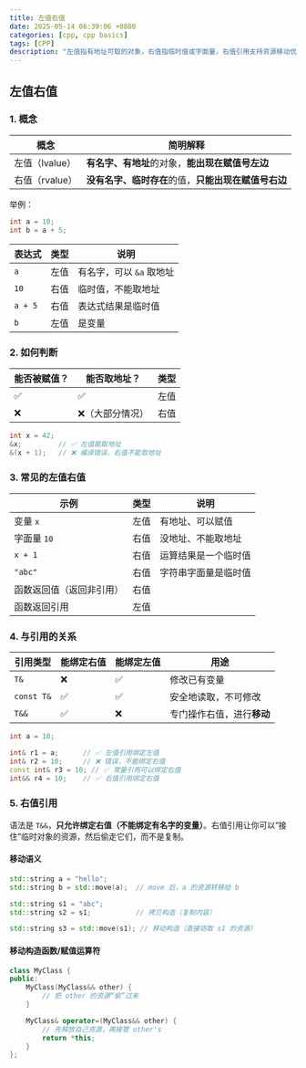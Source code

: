 ```yaml
---
title: 左值右值
date: 2025-05-14 06:39:06 +0800
categories: [cpp, cpp basics]
tags: [CPP]
description: "左值指有地址可取的对象，右值指临时值或字面量，右值引用支持资源移动优化。"
---
```

## 左值右值

### 1. 概念

| 概念           | 简明解释                                             |
| -------------- | ---------------------------------------------------- |
| 左值（lvalue） | **有名字、有地址**的对象，**能出现在赋值号左边**     |
| 右值（rvalue） | **没有名字、临时存在**的值，**只能出现在赋值号右边** |

举例：

```c++
int a = 10;
int b = a + 5;
```

| 表达式  | 类型 | 说明                     |
| ------- | ---- | ------------------------ |
| `a`     | 左值 | 有名字，可以 `&a` 取地址 |
| `10`    | 右值 | 临时值，不能取地址       |
| `a + 5` | 右值 | 表达式结果是临时值       |
| `b`     | 左值 | 是变量                   |

### 2. 如何判断

| 能否被赋值？ | 能否取地址？    | 类型 |
| ------------ | --------------- | ---- |
| ✅            | ✅               | 左值 |
| ❌            | ❌（大部分情况） | 右值 |

```c++
int x = 42;
&x;         // ✅ 左值能取地址
&(x + 1);   // ❌ 编译错误，右值不能取地址
```

### 3. 常见的左值右值

| 示例                     | 类型 | 说明                 |
| ------------------------ | ---- | -------------------- |
| 变量 `x`                 | 左值 | 有地址、可以赋值     |
| 字面量 `10`              | 右值 | 没地址、不能取地址   |
| `x + 1`                  | 右值 | 运算结果是一个临时值 |
| `"abc"`                  | 右值 | 字符串字面量是临时值 |
| 函数返回值（返回非引用） | 右值 |                      |
| 函数返回引用             | 左值 |                      |

### 4. 与引用的关系

| 引用类型   | 能绑定右值 | 能绑定左值 | 用途                       |
| ---------- | ---------- | ---------- | -------------------------- |
| `T&`       | ❌          | ✅          | 修改已有变量               |
| `const T&` | ✅          | ✅          | 安全地读取，不可修改       |
| `T&&`      | ✅          | ❌          | 专门操作右值，进行**移动** |

```c++
int a = 10;

int& r1 = a;      // ✅ 左值引用绑定左值
int& r2 = 10;     // ❌ 错误，不能绑定右值
const int& r3 = 10; // ✅ 常量引用可以绑定右值
int&& r4 = 10;    // ✅ 右值引用绑定右值
```

### 5. 右值引用

语法是 `T&&`，**只允许绑定右值（不能绑定有名字的变量）**。右值引用让你可以“接住”临时对象的资源，然后偷走它们，而不是复制。

#### 移动语义

```c++
std::string a = "hello";
std::string b = std::move(a);  // move 后，a 的资源转移给 b

std::string s1 = "abc";
std::string s2 = s1;           // 拷贝构造（复制内容）

std::string s3 = std::move(s1); // 移动构造（直接窃取 s1 的资源）
```

#### 移动构造函数/赋值运算符

```c++
class MyClass {
public:
    MyClass(MyClass&& other) {
        // 把 other 的资源“偷”过来
    }

    MyClass& operator=(MyClass&& other) {
        // 先释放自己资源，再接管 other's
        return *this;
    }
};
```

